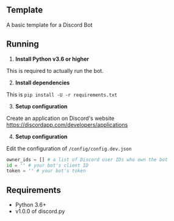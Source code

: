 ## Template
A basic template for a Discord Bot

## Running

1. **Install Python v3.6 or higher**

This is required to actually run the bot.

2. **Install dependencies**

This is `pip install -U -r requirements.txt`

3. **Setup configuration**

Create an application on Discord's website https://discordapp.com/developers/applications

4. **Setup configuration**

Edit the configuration of `/config/config.dev.json`

```py
owner_ids = [] # a list of Discord user IDs who own the bot
id = '' # your bot's client ID
token = '' # your bot's token
```

## Requirements

- Python 3.6+
- v1.0.0 of discord.py
